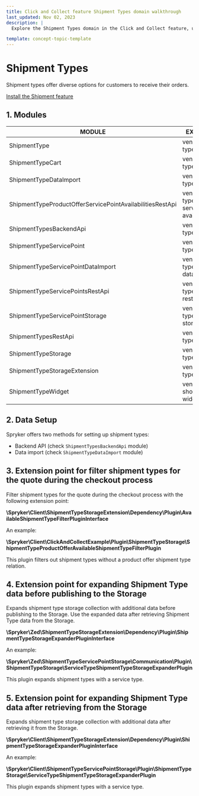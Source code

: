 ```yaml
---
title: Click and Collect feature Shipment Types domain walkthrough
last_updated: Nov 02, 2023
description: |
  Explore the Shipment Types domain in the Click and Collect feature, understanding the various options available to customers for receiving their orders. This guide provides comprehensive details on installing the Shipment feature, delving into the associated modules, and showcasing different data setup methods. Additionally, discover key extension points for customizing Shipment Types behavior during the checkout process.

template: concept-topic-template
---
```


# Shipment Types

Shipment types offer diverse options for customers to receive their orders.

[Install the Shipment feature](/docs/pbc/all/install-features/{{page.version}}/install-the-shipment-feature.html)

## 1. Modules

| MODULE                                                    | EXPECTED DIRECTORY                                                               |
|-----------------------------------------------------------|----------------------------------------------------------------------------------|
| ShipmentType                                              | vendor/spryker/shipment-type                                                     |
| ShipmentTypeCart                                          | vendor/spryker/shipment-type-cart                                                |
| ShipmentTypeDataImport                                    | vendor/spryker/shipment-type-data-import                                         |
| ShipmentTypeProductOfferServicePointAvailabilitiesRestApi | vendor/spryker/shipment-type-product-offer-service-point-availabilities-rest-api |
| ShipmentTypesBackendApi                                   | vendor/spryker/shipment-type-backend-api                                         |
| ShipmentTypeServicePoint                                  | vendor/spryker/shipment-type-service-point                                       |
| ShipmentTypeServicePointDataImport                        | vendor/spryker/shipment-type-service-point-data-import                           |
| ShipmentTypeServicePointsRestApi                          | vendor/spryker/shipment-type-service-points-rest-api                             |
| ShipmentTypeServicePointStorage                           | vendor/spryker/shipment-type-service-point-storage                               |
| ShipmentTypesRestApi                                      | vendor/spryker/shipment-type-rest-api                                            |
| ShipmentTypeStorage                                       | vendor/spryker/shipment-type-storage                                             |
| ShipmentTypeStorageExtension                              | vendor/spryker/shipment-type-extension                                           |
| ShipmentTypeWidget                                        | vendor/spryker-shop/shipment-type-widget                                         |

## 2. Data Setup

Spryker offers two methods for setting up shipment types:
- Backend API (check `ShipmentTypesBackendApi` module)
- Data import (check `ShipmentTypeDataImport` module)

## 3. Extension point for filter shipment types for the quote during the checkout process

Filter shipment types for the quote during the checkout process with the following extension point:

**\Spryker\Client\ShipmentTypeStorageExtension\Dependency\Plugin\AvailableShipmentTypeFilterPluginInterface**

An example:

**\Spryker\Client\ClickAndCollectExample\Plugin\ShipmentTypeStorage\ShipmentTypeProductOfferAvailableShipmentTypeFilterPlugin**

This plugin filters out shipment types without a product offer shipment type relation.

## 4. Extension point for expanding Shipment Type data before publishing to the Storage

Expands shipment type storage collection with additional data before publishing to the Storage.
Use the expanded data after retrieving Shipment Type data from the Storage.

**\Spryker\Zed\ShipmentTypeStorageExtension\Dependency\Plugin\ShipmentTypeStorageExpanderPluginInterface**

An example:

**\Spryker\Zed\ShipmentTypeServicePointStorage\Communication\Plugin\ShipmentTypeStorage\ServiceTypeShipmentTypeStorageExpanderPlugin**

This plugin expands shipment types with a service type.

## 5. Extension point for expanding Shipment Type data after retrieving from the Storage

Expands shipment type storage collection with additional data after retrieving it from the Storage.

**\Spryker\Client\ShipmentTypeStorageExtension\Dependency\Plugin\ShipmentTypeStorageExpanderPluginInterface**

An example:

**\Spryker\Client\ShipmentTypeServicePointStorage\Plugin\ShipmentTypeStorage\ServiceTypeShipmentTypeStorageExpanderPlugin**

This plugin expands shipment types with a service type.
